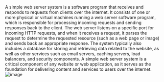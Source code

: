 A simple web server system is a software program that receives and responds to requests from clients over the internet. It consists of one or more physical or virtual machines running a web server software program, which is responsible for processing incoming requests and sending responses back to the client. The web server listens on a specific port for incoming HTTP requests, and when it receives a request, it parses the request to determine the requested resource (such as a web page or image) and sends back an appropriate response. The system typically also includes a database for storing and retrieving data related to the website, as well as other services such as email servers, caching servers, load balancers, and security components. A simple web server system is a critical component of any website or web application, as it serves as the foundation for delivering content and services to users over the internet.
![image](https://github.com/tygovip127/Simple-Web-Server/assets/75115993/b565c870-6cf8-4be0-808b-c6c2662d037a)
